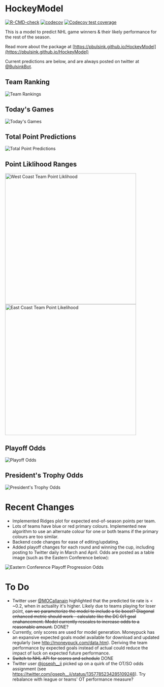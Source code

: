 # HockeyModel

<!-- badges: start -->
[![R-CMD-check](https://github.com/pbulsink/HockeyModel/workflows/R-CMD-check/badge.svg)](https://github.com/pbulsink/HockeyModel/actions)
[![codecov](https://codecov.io/gh/pbulsink/HockeyModel/branch/master/graph/badge.svg?token=KhNU6DCahv)](https://codecov.io/gh/pbulsink/HockeyModel)
[![Codecov test coverage](https://codecov.io/gh/pbulsink/HockeyModel/branch/master/graph/badge.svg)](https://codecov.io/gh/pbulsink/HockeyModel?branch=master)
<!-- badges: end -->

This is a model to predict NHL game winners & their likely performance for the rest of the season.

Read more about the package at [https://pbulsink.github.io/HockeyModel](https://pbulsink.github.io/HockeyModel)

Current predictions are below, and are always posted on twitter at [@BulsinkBot](https://www.twitter.com/BulsinkB).

## Team Ranking
<img src="https://github.com/pbulsink/HockeyModel/raw/master/prediction_results/graphics/current_rating.png" alt="Team Rankings">

## Today's Games
<img src="https://github.com/pbulsink/HockeyModel/raw/master/prediction_results/graphics/today_odds.png" alt="Today's Games">

## Total Point Predictions
<img src="https://github.com/pbulsink/HockeyModel/raw/master/prediction_results/graphics/point_predict.png" alt="Total Point Predictions">

## Point Liklihood Ranges
<img src="https://raw.githubusercontent.com/pbulsink/HockeyModel/master/prediction_results/graphics/pace/westlikelihood.png" width="425" alt="West Coast Team Point Liklihood"/> <img src="https://raw.githubusercontent.com/pbulsink/HockeyModel/master/prediction_results/graphics/pace/eastlikelihood.png" width="425" alt="East Coast Team Point Likelihood"/>

## Playoff Odds
<img src="https://github.com/pbulsink/HockeyModel/raw/master/prediction_results/graphics/playoff_odds.png" alt="Playoff Odds">

## President's Trophy Odds
<img src="https://github.com/pbulsink/HockeyModel/raw/master/prediction_results/graphics/president_odds.png" alt="President's Trophy Odds">

# Recent Changes
- Implemented Ridges plot for expected end-of-season points per team.
- Lots of teams have blue or red primary colours. Implemented new algorithm to use an alternate colour for one or both teams if the primary colours are too similar.
- Backend code changes for ease of editing/updating.
- Added playoff changes for each round and winning the cup, including posting to Twitter daily in March and April. Odds are posted as a table image (such as the Eastern Conference below):
<img src="https://github.com/pbulsink/HockeyModel/raw/master/prediction_results/graphics/east_playoff_odds.png" alt="Eastern Conference Playoff Progression Odds">

# To Do

- Twitter user [@MOCallanain](https://www.twitter.com/MOCallanain) highlighted that the predicted tie rate is < ~0.2, when in actuality it's higher. Likely due to teams playing for loser point, ~~can we parameterize the model to include a tie boost? Diagonal enhanced metric should work - calculate like the DC 0/1 goal enahancement. Model currently rescales to increase odds to a reasonable amount.~~ DONE?
- Currently, only scores are used for model generation. Moneypuck has an expansive expected goals model available for download and updated regularly (see http://moneypuck.com/data.htm). Deriving the team performance by expected goals instead of actual could reduce the impact of luck on expected future performance.
- ~~Switch to NHL API for scores and schedule~~ DONE
- Twitter user [@joseph__ii](https://www.twitter.com/joseph__ii) picked up on a quirk of the OT/SO odds assignment (see https://twitter.com/joseph__ii/status/1357785234285109248). Try rebalance with league or teams' OT performance measure?

